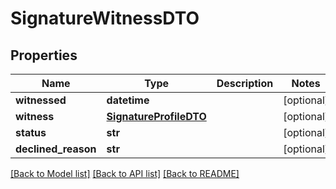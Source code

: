 # SignatureWitnessDTO

## Properties
Name | Type | Description | Notes
------------ | ------------- | ------------- | -------------
**witnessed** | **datetime** |  | [optional] 
**witness** | [**SignatureProfileDTO**](SignatureProfileDTO.md) |  | [optional] 
**status** | **str** |  | [optional] 
**declined_reason** | **str** |  | [optional] 

[[Back to Model list]](../README.md#documentation-for-models) [[Back to API list]](../README.md#documentation-for-api-endpoints) [[Back to README]](../README.md)


